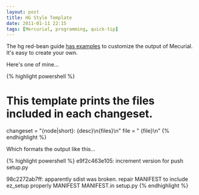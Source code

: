 ```yaml
---
layout: post
title: HG Style Template
date: 2011-01-11 22:15
tags: [Mercurial, programming, quick-tip]
---
```

The hg red-bean guide
[has examples](http://hgbook.red-bean.com/read/customizing-the-output-of-mercurial.html)
to customize the output of Mecurial. It's easy to create your own.

Here's one of mine...

{% highlight powershell %}
# This template prints the files included in each changeset.
changeset = "{node|short}: {desc}\n{files}\n"
file = "  {file}\n"
{% endhighlight %}

Which formats the output like this...

{% highlight powershell %}
e9f2c463e105: increment version for push
  setup.py

98c2272ab7ff: apparently sdist was broken.
repair MANIFEST to include ez_setup properly
  MANIFEST
  MANIFEST.in
  setup.py
{% endhighlight %}
